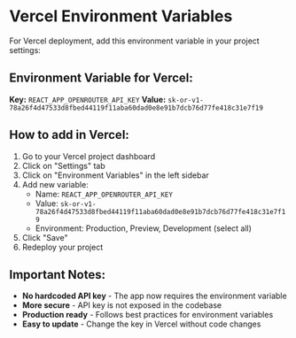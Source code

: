 # Vercel Environment Variables

For Vercel deployment, add this environment variable in your project settings:

## Environment Variable for Vercel:

**Key:** `REACT_APP_OPENROUTER_API_KEY`
**Value:** `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`

## How to add in Vercel:

1. Go to your Vercel project dashboard
2. Click on "Settings" tab
3. Click on "Environment Variables" in the left sidebar
4. Add new variable:
   - Name: `REACT_APP_OPENROUTER_API_KEY`
   - Value: `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`
   - Environment: Production, Preview, Development (select all)
5. Click "Save"
6. Redeploy your project

## Important Notes:

- **No hardcoded API key** - The app now requires the environment variable
- **More secure** - API key is not exposed in the codebase
- **Production ready** - Follows best practices for environment variables
- **Easy to update** - Change the key in Vercel without code changes
